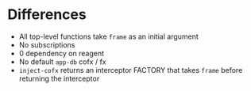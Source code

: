 # Differences

- All top-level functions take `frame` as an initial argument
- No subscriptions
- 0 dependency on reagent
- No default `app-db` cofx / fx
- `inject-cofx` returns an interceptor FACTORY that takes `frame` before
  returning the interceptor
